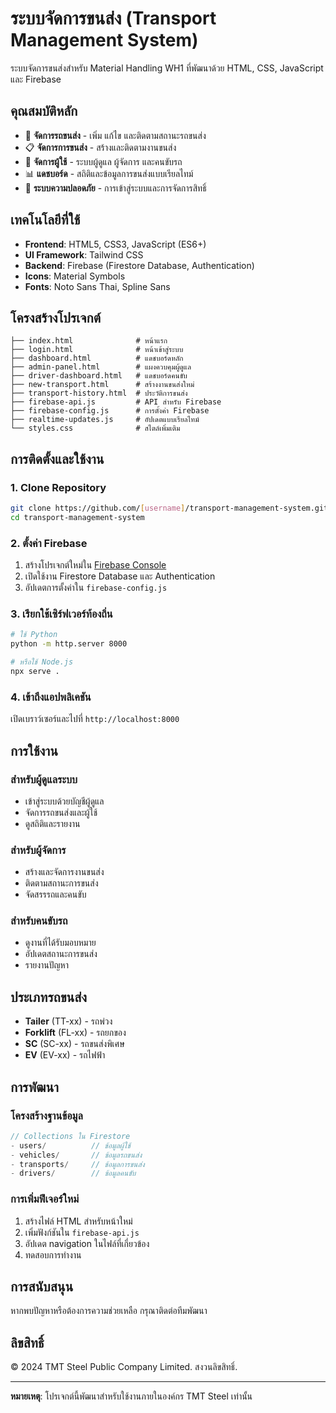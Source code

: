 # ระบบจัดการขนส่ง (Transport Management System)

ระบบจัดการขนส่งสำหรับ Material Handling WH1 ที่พัฒนาด้วย HTML, CSS, JavaScript และ Firebase

## คุณสมบัติหลัก

- 🚛 **จัดการรถขนส่ง** - เพิ่ม แก้ไข และติดตามสถานะรถขนส่ง
- 📋 **จัดการการขนส่ง** - สร้างและติดตามงานขนส่ง
- 👥 **จัดการผู้ใช้** - ระบบผู้ดูแล ผู้จัดการ และคนขับรถ
- 📊 **แดชบอร์ด** - สถิติและข้อมูลการขนส่งแบบเรียลไทม์
- 🔐 **ระบบความปลอดภัย** - การเข้าสู่ระบบและการจัดการสิทธิ์

## เทคโนโลยีที่ใช้

- **Frontend**: HTML5, CSS3, JavaScript (ES6+)
- **UI Framework**: Tailwind CSS
- **Backend**: Firebase (Firestore Database, Authentication)
- **Icons**: Material Symbols
- **Fonts**: Noto Sans Thai, Spline Sans

## โครงสร้างโปรเจกต์

```
├── index.html              # หน้าแรก
├── login.html              # หน้าเข้าสู่ระบบ
├── dashboard.html          # แดชบอร์ดหลัก
├── admin-panel.html        # แผงควบคุมผู้ดูแล
├── driver-dashboard.html   # แดชบอร์ดคนขับ
├── new-transport.html      # สร้างงานขนส่งใหม่
├── transport-history.html  # ประวัติการขนส่ง
├── firebase-api.js         # API สำหรับ Firebase
├── firebase-config.js      # การตั้งค่า Firebase
├── realtime-updates.js     # อัปเดตแบบเรียลไทม์
└── styles.css              # สไตล์เพิ่มเติม
```

## การติดตั้งและใช้งาน

### 1. Clone Repository
```bash
git clone https://github.com/[username]/transport-management-system.git
cd transport-management-system
```

### 2. ตั้งค่า Firebase
1. สร้างโปรเจกต์ใหม่ใน [Firebase Console](https://console.firebase.google.com/)
2. เปิดใช้งาน Firestore Database และ Authentication
3. อัปเดตการตั้งค่าใน `firebase-config.js`

### 3. เรียกใช้เซิร์ฟเวอร์ท้องถิ่น
```bash
# ใช้ Python
python -m http.server 8000

# หรือใช้ Node.js
npx serve .
```

### 4. เข้าถึงแอปพลิเคชัน
เปิดเบราว์เซอร์และไปที่ `http://localhost:8000`

## การใช้งาน

### สำหรับผู้ดูแลระบบ
- เข้าสู่ระบบด้วยบัญชีผู้ดูแล
- จัดการรถขนส่งและผู้ใช้
- ดูสถิติและรายงาน

### สำหรับผู้จัดการ
- สร้างและจัดการงานขนส่ง
- ติดตามสถานะการขนส่ง
- จัดสรรรถและคนขับ

### สำหรับคนขับรถ
- ดูงานที่ได้รับมอบหมาย
- อัปเดตสถานะการขนส่ง
- รายงานปัญหา

## ประเภทรถขนส่ง

- **Tailer** (TT-xx) - รถพ่วง
- **Forklift** (FL-xx) - รถยกของ
- **SC** (SC-xx) - รถขนส่งพิเศษ
- **EV** (EV-xx) - รถไฟฟ้า

## การพัฒนา

### โครงสร้างฐานข้อมูล
```javascript
// Collections ใน Firestore
- users/          // ข้อมูลผู้ใช้
- vehicles/       // ข้อมูลรถขนส่ง
- transports/     // ข้อมูลการขนส่ง
- drivers/        // ข้อมูลคนขับ
```

### การเพิ่มฟีเจอร์ใหม่
1. สร้างไฟล์ HTML สำหรับหน้าใหม่
2. เพิ่มฟังก์ชันใน `firebase-api.js`
3. อัปเดต navigation ในไฟล์ที่เกี่ยวข้อง
4. ทดสอบการทำงาน

## การสนับสนุน

หากพบปัญหาหรือต้องการความช่วยเหลือ กรุณาติดต่อทีมพัฒนา

## ลิขสิทธิ์

© 2024 TMT Steel Public Company Limited. สงวนลิขสิทธิ์.

---

**หมายเหตุ**: โปรเจกต์นี้พัฒนาสำหรับใช้งานภายในองค์กร TMT Steel เท่านั้น